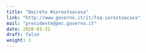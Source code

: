 ```yaml
---
title: "Decreto #iorestoacasa"
link: "http://www.governo.it/it/faq-iorestoacasa"
mail: "presidente@pec.governo.it"
date: 2020-03-31
draft: false
weight: 1
---
```

